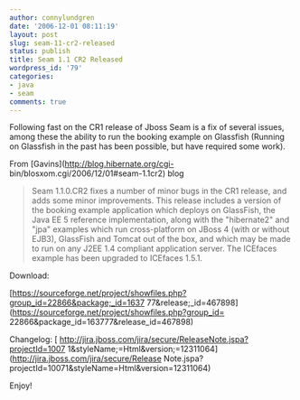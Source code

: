 ```yaml
---
author: connylundgren
date: '2006-12-01 08:11:19'
layout: post
slug: seam-11-cr2-released
status: publish
title: Seam 1.1 CR2 Released
wordpress_id: '79'
categories:
- java
- seam
comments: true
---
```


Following fast on the CR1 release of Jboss Seam is a fix of several issues,
among these the ability to run the booking example on Glassfish (Running on
Glassfish in the past has been possible, but have required some work).

From [Gavins](http://blog.hibernate.org/cgi-
bin/blosxom.cgi/2006/12/01#seam-1.1cr2) blog

> Seam 1.1.0.CR2 fixes a number of minor bugs in the CR1 release, and adds
some minor improvements. This release includes a version of the booking
example application which deploys on GlassFish, the Java EE 5 reference
implementation, along with the "hibernate2" and "jpa" examples which run
cross-platform on JBoss 4 (with or without EJB3), GlassFish and Tomcat out of
the box, and which may be made to run on any J2EE 1.4 compliant application
server. The ICEfaces example has been upgraded to ICEfaces 1.5.1.

Download:

[https://sourceforge.net/project/showfiles.php?group_id=22866&package;_id=1637
77&release;_id=467898](https://sourceforge.net/project/showfiles.php?group_id=
22866&package_id=163777&release_id=467898)

Changelog: [ http://jira.jboss.com/jira/secure/ReleaseNote.jspa?projectId=1007
1&styleName;=Html&version;=12311064](http://jira.jboss.com/jira/secure/Release
Note.jspa?projectId=10071&styleName=Html&version=12311064)

Enjoy!

